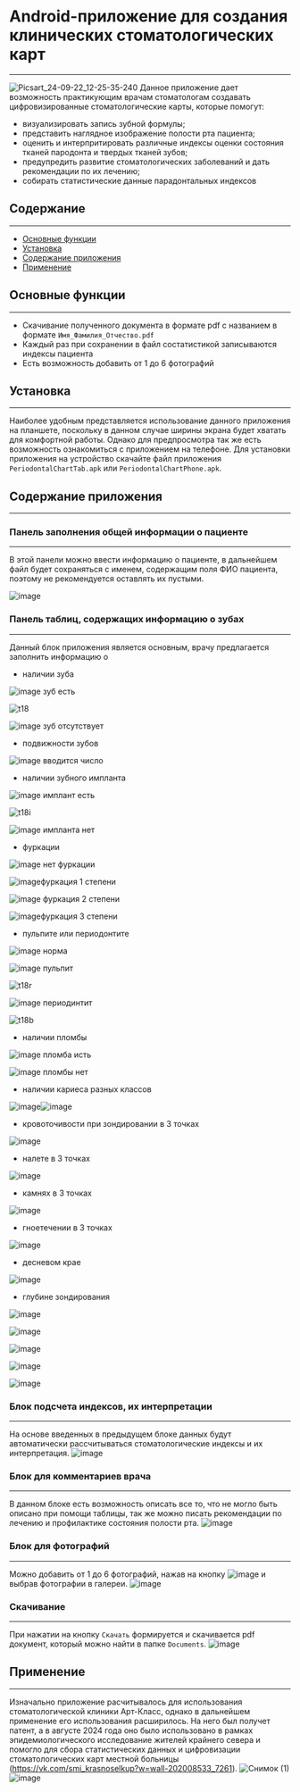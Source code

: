 # Android-приложение для создания клинических стоматологических карт
---
![Picsart_24-09-22_12-25-35-240](https://github.com/user-attachments/assets/a1e75490-99f4-42ff-9f5e-ae6b10f7396f)
Данное приложение дает возможность практикующим врачам стоматологам создавать цифровизированные стоматологические карты, которые помогут:
 - визуализировать запись зубной формулы;
 - представить наглядное изображение полости рта пациента;
 - оценить и интерпритировать различные индексы оценки состояния тканей пародонта и твердых тканей зубов;
 - предупредить развитие стоматологических заболеваний и дать рекомендации по их лечению;
 - собирать статистические данные парадонтальных индексов
 
 ## Содержание
---
- [Основные функции](#oсновные)
- [Установка](#установка)
- [Содержание приложения](#содержание)
- [Применение](#применение)

## Основные функции
---
- Скачивание полученного документа в формате pdf с названием в формате `Имя_Фамилия_Отчество.pdf`
- Каждый раз при сохранении в файл состатистикой записываются индексы пациента
- Есть возможность добавить от 1 до 6 фотографий

## Установка
---
Наиболее удобным представляется использование данного приложения на планшете, поскольку в данном случае ширины экрана будет хватать для комфортной работы. Однако для предпросмотра так же есть возможность ознакомиться с приложением на телефоне.
Для установки приложения на устройство скачайте файл приложения `PeriodontalChartTab.apk` или
 `PeriodontalChartPhone.apk`.

## Содержание приложения
---
### Панель заполнения общей информации о пациенте
---
В этой панели можно ввести информацию о пациенте, в дальнейшем файл будет сохраняться с именем, содержащим поля ФИО пациента, поэтому не рекомендуется оставлять их пустыми.

![image](https://github.com/user-attachments/assets/098dceb6-c9d4-413b-8468-978b0f074b33)

### Панель таблиц, содержащих информацию о зубах
---
Данный блок приложения является основным, врачу предлагается заполнить информацию о
  - наличии зуба

  ![image](https://github.com/user-attachments/assets/8a0705cb-2a28-4f7d-a81c-2e0c49cfff52) зуб есть

  ![t18](https://github.com/user-attachments/assets/cf6ea3c5-24d7-4bbb-849c-f040b32f31fe)
  
  ![image](https://github.com/user-attachments/assets/cfafd7a2-76f2-4832-b092-51064e276c48) зуб отсутствует
  
  - подвижности зубов
    
  ![image](https://github.com/user-attachments/assets/2718f814-58bf-4969-968c-c489eaec33e3) вводится число
  - наличии зубного импланта
    
  ![image](https://github.com/user-attachments/assets/6302cc2f-fce8-4b76-9db7-1e8c73584a96) имплант есть

![t18i](https://github.com/user-attachments/assets/ff7a8a00-a9bd-45ed-92f8-fa98c289a720)

![image](https://github.com/user-attachments/assets/b0f5e3b7-f34b-4a93-b762-afd589dfd772) импланта нет

  - фуркации
    
  ![image](https://github.com/user-attachments/assets/b0f5e3b7-f34b-4a93-b762-afd589dfd772) нет фуркации

![image](https://github.com/user-attachments/assets/56342b50-dbd0-49d6-9a24-434509d7464b)фуркация 1 степени

![image](https://github.com/user-attachments/assets/d27d456a-0fcf-4a21-abce-e72da9b9b108) фуркация 2 степени

![image](https://github.com/user-attachments/assets/49950e04-7786-4da5-a969-c45cc14ee14e)фуркация 3 степени

  - пульпите или периодонтите
    
  ![image](https://github.com/user-attachments/assets/9cd4ae73-2c2c-4d39-8043-f306bc2e73bb) норма

![image](https://github.com/user-attachments/assets/caa2b1be-647f-4012-ace3-c3798c402511) пульпит

![t18r](https://github.com/user-attachments/assets/ce8867aa-de05-42b6-8ba5-5cb1d6b9f74f)

![image](https://github.com/user-attachments/assets/00d633e2-2a1a-4e7d-aff9-c32390367b9d) периодинтит

![t18b](https://github.com/user-attachments/assets/8b41bd46-b195-4844-885d-0ca920a87cac)

- наличии пломбы
  
![image](https://github.com/user-attachments/assets/6fdbf77f-4475-417e-b1d0-c32b5f6d0279) пломба исть

 ![image](https://github.com/user-attachments/assets/9cd4ae73-2c2c-4d39-8043-f306bc2e73bb) пломбы нет
  
- наличии кариеса разных классов
  
![image](https://github.com/user-attachments/assets/c9084b4f-0ce8-4349-abf9-8bac949d7ad3)![image](https://github.com/user-attachments/assets/5b5e8698-e689-41a7-b65b-237529cfe179)
- кровоточивости при зондировании в 3 точках
  
![image](https://github.com/user-attachments/assets/ab728519-fb13-40d4-9b82-3638e2182e1c)
- налете в 3 точках
  
![image](https://github.com/user-attachments/assets/fdb1ec90-b3ac-41d9-a088-8e489f71c245)
- камнях в 3 точках
  
![image](https://github.com/user-attachments/assets/2b9abff6-ea0f-40e6-9f16-98044be0bb4c)
- гноетечении в 3 точках
  
![image](https://github.com/user-attachments/assets/e57f8b1f-05f9-4419-a4ed-baba01b52e19)
- десневом крае
  
![image](https://github.com/user-attachments/assets/e2995720-9dbe-48ac-855b-7999bdc8c6fe)
- глубине зондирования
  
![image](https://github.com/user-attachments/assets/aeacecda-47ff-40f9-b460-c9c3206694e0)

![image](https://github.com/user-attachments/assets/d8a48c87-2d0f-4f55-b164-cb437e8e1c88)

![image](https://github.com/user-attachments/assets/31fc86b4-b3a4-4c67-8cc8-92e8b531095b)

![image](https://github.com/user-attachments/assets/a60e3b44-9c20-4536-a494-cee0da9e1acd)

![image](https://github.com/user-attachments/assets/aad9cccf-1d80-42cd-8f92-4f85f191a48a)
### Блок подсчета индексов, их интерпретации 
---
На основе введенных в предыдущем блоке данных будут автоматически рассчитываться стоматологические индексы и их интерпретация.
![image](https://github.com/user-attachments/assets/38e005c2-678f-40fa-acc2-1c376af2066d)
### Блок для комментариев врача
---
В данном блоке есть возможность описать все то, что не могло быть описано при помощи таблицы, так же можно писать рекомендации по лечению и профилактике состояния полости рта. 
![image](https://github.com/user-attachments/assets/5f1c08e7-061d-4e1a-afa2-9b54b7ec8a3c)
### Блок для фотографий
---
Можно добавить от 1 до 6 фотографий, нажав на кнопку ![image](https://github.com/user-attachments/assets/f9ad44fa-34b0-4d57-ac6d-2c75675fa811) и выбрав фотографии в галереи.
![image](https://github.com/user-attachments/assets/9b642145-8240-4d4e-85af-391790d5653a)
### Скачивание
---
При нажатии на кнопку `Скачать` формируется и скачивается pdf документ, который можно найти в папке `Documents`.
![image](https://github.com/user-attachments/assets/20ce60f0-be69-4fed-92d3-d66ffae1f8a9)
## Применение
---
Изначально приложение расчитывалось для использования стоматологической клиники Арт-Класс, однако в дальнейшем применение его использования расширилось. На него был получет патент, а в августе 2024 года оно было использовано в рамках эпидемиологического исследование жителей крайнего севера и помогло для сбора статистических данных и цифровизации стоматологических карт местной больницы (https://vk.com/smi_krasnoselkup?w=wall-202008533_7261).
![Снимок (1)](https://github.com/user-attachments/assets/696aa893-eee9-4e4f-89a0-747ea17554ca)
![image](https://github.com/user-attachments/assets/dee1f8ba-71ca-415c-88ff-0e9aa90be4a4)
